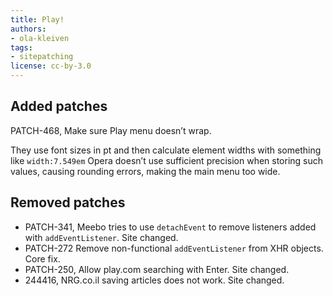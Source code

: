 ```yaml
---
title: Play!
authors:
- ola-kleiven
tags:
- sitepatching
license: cc-by-3.0
---
```


## Added patches

PATCH-468, Make sure Play menu doesn’t wrap.

They use font sizes in pt and then calculate element widths with something like `width:7.549em` Opera doesn’t use sufficient precision when storing such values, causing rounding errors, making the main menu too wide.

## Removed patches

- PATCH-341, Meebo tries to use `detachEvent` to remove listeners added with `addEventListener`. Site changed.
- PATCH-272 Remove non-functional `addEventListener` from XHR objects. Core fix.
- PATCH-250, Allow play.com searching with Enter. Site changed.
- 244416, NRG.co.il saving articles does not work. Site changed.
